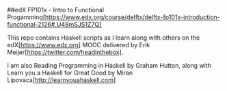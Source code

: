 ##edX FP101x - Intro to Functional Progamming[https://www.edx.org/course/delftx/delftx-fp101x-introduction-functional-2126#.U48mSJS1Z7Q]


This repo contains Haskell scripts as I learn along with others on the edX[https://www.edx.org]
 MOOC delivered by Erik Meijer[https://twitter.com/headinthebox].

I am also Reading Programming in Haskell by Graham Hutton, along with Learn you a Haskell for Great Good by Miran Lipovaca[http://learnyouahaskell.com]